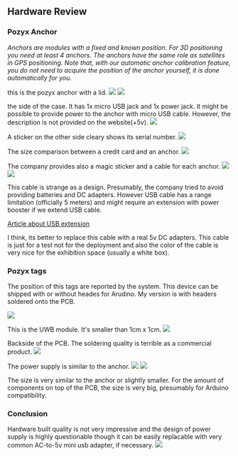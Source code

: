 ## Hardware Review

### Pozyx Anchor


*Anchors are modules with a fixed and known position. For 3D positioning you need at least 4 anchors.
The anchors have the same role as satellites in GPS positioning. 
Note that, with our automatic anchor calibration feature, you do not need to acquire the position of the anchor yourself, it is done automatically for you.*

this is the pozyx anchor with a lid.
![](img/anchor.jpg)
![](img/lid.jpg)


the side of the case. It has 1x micro USB jack and 1x power jack.
It might be possible to provide power to the anchor with micro USB cable. However, the description is not provided on the website(+5v).
![](img/side.jpg)

A sticker on the other side cleary shows its serial number.
![](img/serial.jpg)

The size comparison between a credit card and an anchor.
![](img/size.jpg)

The company provides also a magic sticker and a cable for each anchor.
![](img/magic.jpg)
![](img/cable.jpg)

This cable is strange as a design. Presumably, the company tried to avoid providing batteries and DC adapters. However USB cable has a range limitation (officially 5 meters) and might require an extension with power booster if we extend USB cable.

[Article about USB extension](http://www.yourcablestore.com/USB-Cable-Length-Limitations-And-How-To-Break-Them_ep_42-1.html)

I think, its better to replace this cable with a real 5v DC adapters. This cable is just for a test not for the deployment and also the color of the cable is very nice for the exhibition space (usually a white box).

### Pozyx tags

The position of this tags are reported by the system.
This device can be shipped with or without heades for Arudino. My version is with headers soldered onto the PCB.

![](img/tag.jpg)

This is the UWB module. It's smaller than 1cm x 1cm.
![](img/chip.jpg)

Backside of the PCB. The soldering quality is terrible as a commercial product.
![](img/back.jpg)

The power supply is similar to the anchor.
![](img/tag_power.jpg)
![](img/tag_with_cable.jpg)

The size is very similar to the anchor or slightly smaller. For the amount of components on top of the PCB, the size is very big, presumably for Arduino compatibility.

### Conclusion

Hardware built quality is not very impressive and the design of power supply is highly questionable though it can be easily replacable with very common AC-to-5v mini usb adapter, if necessary.
![](img/ac.png)